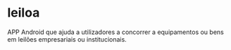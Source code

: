 # leiloa
 APP Android que ajuda a utilizadores a concorrer a equipamentos ou bens em leilões empresariais ou institucionais.
